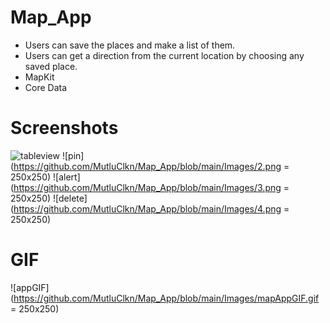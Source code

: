 # Map_App
- Users can save the places and make a list of them. 
- Users can get a direction from the current location by choosing any saved place.
- MapKit
- Core Data

# Screenshots
![tableview](<img src="https://github.com/MutluClkn/Map_App/blob/main/Images/1.png " width="250">)
![pin](https://github.com/MutluClkn/Map_App/blob/main/Images/2.png = 250x250)
![alert](https://github.com/MutluClkn/Map_App/blob/main/Images/3.png = 250x250)
![delete](https://github.com/MutluClkn/Map_App/blob/main/Images/4.png = 250x250)

# GIF
![appGIF](https://github.com/MutluClkn/Map_App/blob/main/Images/mapAppGIF.gif = 250x250)
